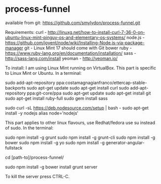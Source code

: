 # process-funnel

available from git: https://github.com/smylydon/process-funnel.git

Requirements:
curl - http://linuxg.net/how-to-install-curl-7-36-0-on-ubuntu-linux-mint-pinguy-os-and-elementary-os-systems/
node.js - https://github.com/joyent/node/wiki/Installing-Node.js-via-package-manager
git - Linux Mint 17 should come with Git
bower
ruby - https://www.ruby-lang.org/en/documentation/installation/
sass - http://sass-lang.com/install
yeoman - http://yeoman.io/

To install:
I am using Linux Mint running on VirtualBox.
This part is specific to Linux Mint or Ubuntu. In a terminal:

sudo add-apt-repository ppa:costamagnagianfranco/ettercap-stable-backports
sudo apt-get update
sudo apt-get install curl
sudo add-apt-repository ppa:git-core/ppa
sudo apt-get update
sudo apt-get install git
sudo apt-get install ruby-full
sudo gem install sass

sudo curl -sL https://deb.nodesource.com/setup | bash -
sudo apt-get install -y nodejs
alias node='nodejs'

This part applies to other linux flavours, use Redhat/fedora use su instead of sudo. In the terminal:

sudo npm install -g grunt
sudo npm install -g grunt-cli
sudo npm install -g bower
sudo npm install -g yo
sudo npm install -g generator-angular-fullstack

cd [path-to]/process-funnel/

sudo npm install -g
bower install
grunt server 

To kill the server press CTRL-C.




